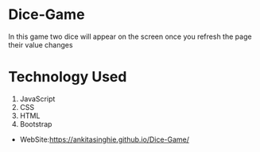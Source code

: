 # Dice-Game
In this game two dice will appear on the screen once you refresh the page their value changes 
# Technology Used
1. JavaScript
2. CSS
3. HTML
4. Bootstrap
* WebSite:https://ankitasinghie.github.io/Dice-Game/
